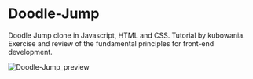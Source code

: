 # Doodle-Jump
Doodle Jump clone in Javascript, HTML and CSS. Tutorial by kubowania. Exercise and review of the fundamental principles for front-end development.


![Doodle-Jump_preview](https://github.com/FaiaSimone/Doodle-Jump/assets/145376695/1c37ac1f-d799-415e-80b6-70556af28140)
